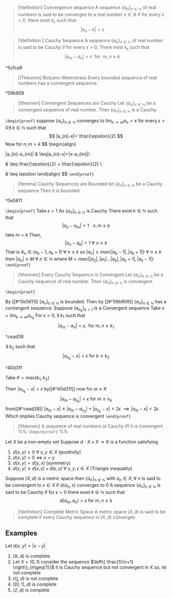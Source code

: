 >[!definition] Convergence sequence
>A sequence $\left\{ a_{n} \right\}_{n \in \mathbb{N}}$ of real numbers is said to be converges to a real number $x\in \mathbb{R}$ if for every $\epsilon>0$, there exist $k_{\epsilon}$ such that 
>$$|a_{n}-k|<\epsilon$$


>[!definition ] Cauchy Sequence 
>A sequence $\left\{ a_{n} \right\}_{n \in \mathbb{N}}$ of real number is said to be Cauchy if for every $\epsilon>0$, There exist $k_{\epsilon}$ such that
>$$|a_{m}-a_{n}| < \epsilon \ \ \text{for}\ \ m,n\geq k
>$$

^5cfca9


>[!Theorem] Bolzano-Weierstrass
>Every bounded sequence of real numbers has a convergent sequence.

^59b909


>[!theorem] Convergent Sequences are Cauchy
>Let  $\left\{ a_{n} \right\}_{n \in \mathbb{N}}$ be a convergent sequence of real number. Then  $\left\{ a_{n} \right\}_{n \in \mathbb{N}}$ is a Cauchy.

`\begin{proof}`
suppose $\left\{ a_{n} \right\}_{n \in \mathbb{N}}$ converges to $\lim_{ n \to \infty }a_{n}=x$ 
for every $\epsilon>0 \exists \ k\in \mathbb{N}$ such that 
$$
|a_{n}-x|< \frac{\epsilon}{2}
$$
Now for $n,m>k$
$$
\begin{align}


|a_{n}-a_{m}| & \leq|a_{n}-x|+|x-a_{m}|\\

 & \leq \frac{\epsilon}{2} + \frac{\epsilon}{2} \\
 
 & \leq \epsilon
\end{align}
$$
`\end{proof}`


>[!lemma] Cauchy Sequences are Bounded
>let $\left\{ a_{n} \right\}_{n \in \mathbb{N}}$ be a Cauchy sequence
>Then it is bounded

^0e5611

`\begin{proof}`
Take $\epsilon=1$ As $\left\{ a_{n} \right\}_{n \in \mathbb{N}}$ is Cauchy There exist $k\in \mathbb{N}$ such that 
$$
|a_{n}-a_{m}|<1 \ \ \  n,m\geq k 
$$
take $m=k$ Then,
$$
|a_{n}-a_{k}|<1 \ \forall \ n\geq k
$$
That is $A_{n}\in(a_{k}-1,a_{k}+1) \ \forall \ n\geq k$ 
so $|a_{n}|\leq max\left\{ |a_{k}-1|,|a_{k}+1| \right\} \ \forall \ n\geq k$ 
then $|a_{n}|\leq M \ \forall \ n\in \mathbb{N}$ where $M=max\left\{ |a_{2}|,|a_{1}|\dots|a_{k}|,|a_{k}+1|,|a_{k}-1| \right\}$
`\end{proof}`


>[!theorem] Every Cauchy Sequence is Convergent
>Let $\left\{ a_{n} \right\}_{n \in \mathbb{N}}$ be a Cauchy sequence of real number. Then $\left\{ a_{n} \right\}_{n \in \mathbb{N}}$  is convergent


`\begin{proof}`

By [[#^0e5611]] $\left\{ a_{n} \right\}_{n \in \mathbb{N}}$ is bounded. Then by [[#^59b909]] $\left\{ a_{n} \right\}_{n \in \mathbb{N}}$ has a convergent sequence.
Suppose $\left\{ a_{n_{k}} \right\}_{k >1}$ is a Convergent sequence
Take $x=\lim_{ k \to \infty } a_{n_{k}}$ 
For $\epsilon>0, \exists \ k_{1}$ such that
$$
|a_{m}-a_{n}|<\epsilon, \text{   for } m,n\geq k_{1}
$$

^cead38

$\exists \ k_{2}$ such that
$$
|a_{n_{k}} -x| < \epsilon \text{ for  } k\geq k_{2}
$$

^40d31f


Take $K=max\left\{ k_{1},k_{2} \right\}$

Then $|a_{n_{k}}-x|<\epsilon$ by[[#^40d31f]]
now for $m\geq K$
$$
|a_{m}-a_{n_{k}}|<\epsilon \text{ for } m\geq n_{k }
$$
from[[#^cead38]]
$|a_{m}-x|\leq|a_{m}-a_{n_{k}}|+|a_{n_{k}}-x| <2\epsilon$
$\implies |a_{m} -x|<2\epsilon$
Which implies Cauchy sequence is convergent
`\end{proof}`

>[!theorem] 
>A sequence of real numbers id Cauchy iff it is convergent
%% 
`\begin{proof}` %%

Let $X$ be a non-empty set
Suppose $d:X\times X \to \mathbb{R}$ is a function satisfying
1. $d(x,y)\geq0 \ \forall \ x,y\in X$ (positivity)
2. $d(x,y)=0 \iff x=y$
3. $d(x,y)=d(y,x)$ (symmetry)
4. $d(x,y)\leq d(x,\epsilon)+d(\epsilon,y) \ \forall \ x,y,\epsilon \in X$ (Triangle inequality)

Suppose $(X,d)$ is a metric space then $\left\{ a_{n} \right\}_{n \in \mathbb{N}}$ with $a_{n}\in X, \forall \ n$ is said to be convergent to $x\in X$ if ${d(a_{n},x)}$ converges to $0$
A sequence $\left\{ a_{n} \right\}_{n \in \mathbb{N}}$ is said to be Cauchy if for $\epsilon>0$ there exist $k\in \mathbb{N}$ such that
$$
d(a_{m},a_{n})<\epsilon \text{  for   } m,n\geq k
$$

>[!definition] Complete Metric Space
>A metric space $(X,d)$ is said to be complete if every Cauchy sequence in $(X,d)$ converges
## Examples
Let $d(x,y)=|x-y|$ 
1. $(\mathbb{R},d)$ is complete.
2. Let $X=(0,1)$ consider the sequence $\left\{ \frac{1}{n+1} \right\}_{n\geq{1}}$ it is Cauchy sequence but not convergent in $X$ so, its not complete
3. $(\mathbb{Q},d)$ is not complete
4. $([0,1],d)$ is complete
5. $(\mathbb{Z},d)$ is complete

